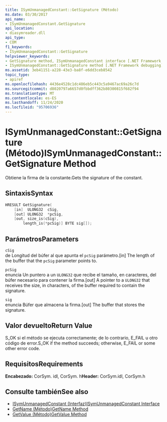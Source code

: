 ```yaml
---
title: ISymUnmanagedConstant::GetSignature (Método)
ms.date: 03/30/2017
api_name:
- ISymUnmanagedConstant.GetSignature
api_location:
- diasymreader.dll
api_type:
- COM
f1_keywords:
- ISymUnmanagedConstant::GetSignature
helpviewer_keywords:
- GetSignature method, ISymUnmanagedConstant interface [.NET Framework debugging]
- ISymUnmanagedConstant::GetSignature method [.NET Framework debugging]
ms.assetid: 3eb41151-a228-43e3-ba8f-e6dd3ceb8542
topic_type:
- apiref
ms.openlocfilehash: 4436e4528c1dc486eb5c443c5a9467ac69a26c7d
ms.sourcegitcommit: d8020797a6657d0fbbdff362b80300815f682f94
ms.translationtype: MT
ms.contentlocale: es-ES
ms.lasthandoff: 11/24/2020
ms.locfileid: "95706936"
---
```

# <a name="isymunmanagedconstantgetsignature-method"></a><span data-ttu-id="4d0bd-102">ISymUnmanagedConstant::GetSignature (Método)</span><span class="sxs-lookup"><span data-stu-id="4d0bd-102">ISymUnmanagedConstant::GetSignature Method</span></span>

<span data-ttu-id="4d0bd-103">Obtiene la firma de la constante.</span><span class="sxs-lookup"><span data-stu-id="4d0bd-103">Gets the signature of the constant.</span></span>  
  
## <a name="syntax"></a><span data-ttu-id="4d0bd-104">Sintaxis</span><span class="sxs-lookup"><span data-stu-id="4d0bd-104">Syntax</span></span>  
  
```cpp  
HRESULT GetSignature(  
    [in]  ULONG32  cSig,  
    [out] ULONG32  *pcSig,  
    [out, size_is(cSig),  
        length_is(*pcSig)] BYTE sig[]);  
```  
  
## <a name="parameters"></a><span data-ttu-id="4d0bd-105">Parámetros</span><span class="sxs-lookup"><span data-stu-id="4d0bd-105">Parameters</span></span>  

 `cSig`  
 <span data-ttu-id="4d0bd-106">de Longitud del búfer al que apunta el `pcSig` parámetro.</span><span class="sxs-lookup"><span data-stu-id="4d0bd-106">[in] The length of the buffer that the `pcSig` parameter points to.</span></span>  
  
 `pcSig`  
 <span data-ttu-id="4d0bd-107">enuncia Un puntero a un `ULONG32` que recibe el tamaño, en caracteres, del búfer necesario para contener la firma.</span><span class="sxs-lookup"><span data-stu-id="4d0bd-107">[out] A pointer to a `ULONG32` that receives the size, in characters, of the buffer required to contain the signature.</span></span>  
  
 `sig`  
 <span data-ttu-id="4d0bd-108">enuncia Búfer que almacena la firma.</span><span class="sxs-lookup"><span data-stu-id="4d0bd-108">[out] The buffer that stores the signature.</span></span>  
  
## <a name="return-value"></a><span data-ttu-id="4d0bd-109">Valor devuelto</span><span class="sxs-lookup"><span data-stu-id="4d0bd-109">Return Value</span></span>  

 <span data-ttu-id="4d0bd-110">S_OK si el método se ejecuta correctamente; de lo contrario, E_FAIL u otro código de error.</span><span class="sxs-lookup"><span data-stu-id="4d0bd-110">S_OK if the method succeeds; otherwise, E_FAIL or some other error code.</span></span>  
  
## <a name="requirements"></a><span data-ttu-id="4d0bd-111">Requisitos</span><span class="sxs-lookup"><span data-stu-id="4d0bd-111">Requirements</span></span>  

 <span data-ttu-id="4d0bd-112">**Encabezado:** CorSym. idl, CorSym. h</span><span class="sxs-lookup"><span data-stu-id="4d0bd-112">**Header:** CorSym.idl, CorSym.h</span></span>  
  
## <a name="see-also"></a><span data-ttu-id="4d0bd-113">Consulte también</span><span class="sxs-lookup"><span data-stu-id="4d0bd-113">See also</span></span>

- [<span data-ttu-id="4d0bd-114">ISymUnmanagedConstant (Interfaz)</span><span class="sxs-lookup"><span data-stu-id="4d0bd-114">ISymUnmanagedConstant Interface</span></span>](isymunmanagedconstant-interface.md)
- [<span data-ttu-id="4d0bd-115">GetName (Método)</span><span class="sxs-lookup"><span data-stu-id="4d0bd-115">GetName Method</span></span>](isymunmanagedconstant-getname-method.md)
- [<span data-ttu-id="4d0bd-116">GetValue (Método)</span><span class="sxs-lookup"><span data-stu-id="4d0bd-116">GetValue Method</span></span>](isymunmanagedconstant-getvalue-method.md)

